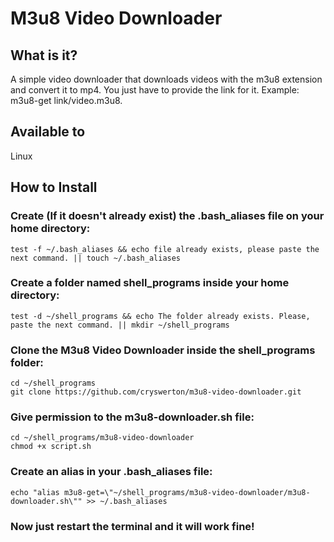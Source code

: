 # M3u8 Video Downloader

## What is it?
A simple video downloader that downloads videos with the m3u8 extension and convert it to mp4. You just have to provide the link for it. Example: m3u8-get link/video.m3u8.

## Available to

Linux

## How to Install

### Create (If it doesn't already exist) the .bash_aliases file on your home directory:
```
test -f ~/.bash_aliases && echo file already exists, please paste the next command. || touch ~/.bash_aliases
```
### Create a folder named shell_programs inside your home directory:
```
test -d ~/shell_programs && echo The folder already exists. Please, paste the next command. || mkdir ~/shell_programs
```
### Clone the M3u8 Video Downloader inside the shell_programs folder:
```
cd ~/shell_programs
git clone https://github.com/cryswerton/m3u8-video-downloader.git
```
### Give permission to the m3u8-downloader.sh file:
```
cd ~/shell_programs/m3u8-video-downloader
chmod +x script.sh
```

### Create an alias in your .bash_aliases file:
```
echo "alias m3u8-get=\"~/shell_programs/m3u8-video-downloader/m3u8-downloader.sh\"" >> ~/.bash_aliases
```
### Now just restart the terminal and it will work fine!
